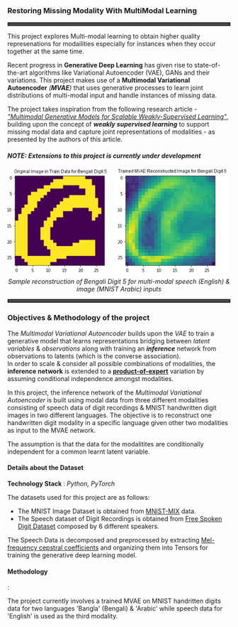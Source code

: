 <h3>Restoring Missing Modality With MultiModal Learning</h3>

<hr style="border: 4px double grey"></hr>

This project explores Multi-modal learning to obtain higher quality represenations for modailities especially for instances when they occur together at the same time.
<br>

Recent progress in <b>Generative Deep Learning</b> has given rise to state-of-the-art algorithms like Variational Autoencoder (VAE), GANs and their variations. This project makes use of a <b>Multimodal Variational Autoencoder</b> <em>(<b>MVAE</b>)</em> that uses generative processes to learn joint distributions of multi-modal input and handle instances of missing data.
<br>

The project takes inspiration from the following research article - <em><a href="https://arxiv.org/pdf/1802.05335.pdf">"Multimodal Generative Models for Scalable Weakly-Supervised Learning"</a></em>, building upon the concept of <b><em>weakly supervised learning</em></b> to support missing modal data and capture joint representations of modalities - as presented by the authors of this article.
<br>

<h4><em>NOTE: Extensions to this project is currently under development</em></h4>

<p align="center">
    <img src="https://github.com/indropal/RestoringMissingModalityWithMultiModalLearning/blob/main/DocImages/MVAE_Reconstructed%20Digit%205.png"></img>
    <em>Sample reconstruction of Bengali Digit 5 for multi-modal speech (English) & image (MNIST Arabic) inputs</em>
</p>


<hr style="border: 4px double grey"></hr>
<h3>Objectives & Methodology of the project</h3>

The <em>Multimodal Variational Autoencoder</em> builds upon the <em>VAE</em> to train a generative model that learns representations bridging between <em>latent variables</em> & <em>observations</em> along with training an <em><b>inference</b></em> network from observations to latents (which is the converse association).
<br>
In order to scale & consider all possible combinations of modalities, the <b>inference network</b> is extended to a <b><a href="https://en.wikipedia.org/wiki/Product_of_experts">product-of-expert</a></b> variation by assuming conditional independence amongst modalities.
<br>

In this project, the inference network of the <em>Multimodal Variational Autoencoder</em> is built using modal data from three different modalities consisting of speech data of digit recordings & MNIST handwritten digit images in two different languages. The objective is to reconstruct one handwritten digit modality in a specific language given other two modalities as input to the MVAE network. 
<br>

The assumption is that the data for the modalitites are conditionally independent for a common learnt latent variable.

<h4>Details about the Dataset</h4>

<b>Technology Stack </b>: <em>Python, PyTorch</em>

The datasets used for this project are as follows:
<ul>
    <li>The MNIST Image Dataset is obtained from <a href="https://github.com/jwwthu/MNIST-MIX">MNIST-MIX</a> data.</li>
    <li>The Speech dataset of Digit Recordings is obtained from <a href="https://github.com/Jakobovski/free-spoken-digit-dataset">Free Spoken Digit Dataset</a> composed by 6 different speakers.
    </li>
</ul>
The Speech Data is decomposed and preprocessed by extracting <a href="https://en.wikipedia.org/wiki/Mel-frequency_cepstrum">Mel-frequency cepstral coefficients</a> and organizing them into Tensors for training the generative deep learning model.

<h4>Methodology</h4> :

The project currently involves a trained MVAE on MNIST handritten digits data for two languages 'Bangla' (Bengali) & 'Arabic' while speech data for 'English' is used as the third modality. <br>
